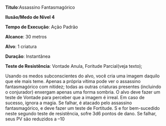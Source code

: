 **Titulo**:Assassino Fantasmagórico

**Ilusão/Medo de Nível 4**

**Tempo de Execução**: Ação Padrão

**Alcance**: 30 metros

**Alvo**: 1 criatura

**Duração**: Instantânea

**Teste de Resistência**: Vontade Anula, Foritude Parcial(veja texto);

Usando os medos subconscientes do alvo, você cria uma imagem daquilo que ele mais teme. Apenas a própria vítima pode ver o assassino fantasmagórico com nitidez; todas as outras criaturas presentes (incluindo o conjurador) enxergam apenas uma forma sombria.
O alvo deve fazer um teste de Vontade para perceber que a imagem é irreal. Em caso de sucesso, ignora a magia. Se falhar, é atacado pelo assassino fantasmagórico, e deve fazer um teste de Fortitude. S
e for bem-sucedido neste segundo teste de resistência, sofre 3d6 pontos de dano. Se falhar, seus PV são reduzidos a –10